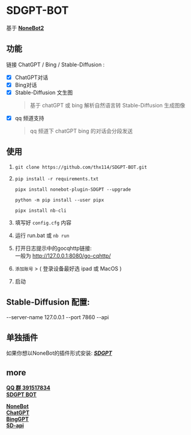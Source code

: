 # SDGPT-BOT
基于 **[NoneBot2](https://v2.nonebot.dev/)** 
  
 
## 功能

链接 ChatGPT / Bing / Stable-Diffusion  :   
- [x] ChatGPT对话 
- [x] Bing对话
- [x] Stable-Diffusion 文生图  
  > 基于 chatGPT 或 bing 解析自然语言转 Stable-Diffusion 生成图像
- [x] qq 频道支持 
  > qq 频道下 chatGPT bing 的对话会分段发送

## 使用
1. ```
   git clone https://github.com/thx114/SDGPT-BOT.git
2. ```
   pip install -r requirements.txt
   ```
    ```
   pipx install nonebot-plugin-SDGPT --upgrade
   ```
   ```
   python -m pip install --user pipx
   ```
   ```
   pipx install nb-cli
   ```
   
3. 填写好 `config.cfg` 内容
4. 运行 run.bat 或 `nb run`
5. 打开日志提示中的gocqhttp链接:   
   一般为 http://127.0.0.1:8080/go-cqhttp/
6. `添加账号` > ( 登录设备最好选 ipad 或 MacOS )
7. 启动

## Stable-Diffusion 配置:
--server-name 127.0.0.1 --port 7860 --api

## 单独插件 
如果你想以NoneBot的插件形式安装:
[***SDGPT***](https://github.com/thx114/SDGPT)

## more

[**QQ 群 391517834**](https://jq.qq.com/?_wv=1027&k=eKsgovej)  
[**SDGPT BOT**](https://github.com/thx114/SDGPT-BOT)  
   
[**NoneBot**](https://v2.nonebot.dev/)  
[**ChatGPT**](https://github.com/acheong08/ChatGPT)  
[**BingGPT**](https://github.com/dice2o/BingGPT)  
[**SD-api**](https://github.com/mix1009/sdwebuiapi)  
